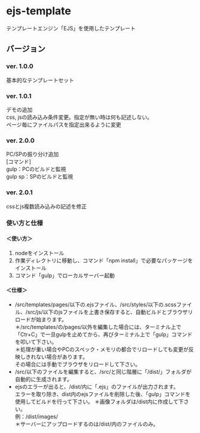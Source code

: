 # ejs-template
テンプレートエンジン「EJS」を使用したテンプレート


## バージョン

### ver. 1.0.0
基本的なテンプレートセット

### ver. 1.0.1
デモの追加  
css, jsの読み込み条件変更。指定が無い時は何も記述しない。  
ページ毎にファイルパスを指定出来るように変更

### ver. 2.0.0
PC/SPの振り分け追加  
[コマンド]  
gulp：PCのビルドと監視  
gulp sp：SPのビルドと監視  

### ver. 2.0.1
cssとjs複数読み込みの記述を修正


### 使い方と仕様


#### ＜使い方＞
  1. nodeをインストール
  2. 作業ディレクトリに移動し、コマンド「npm install」で必要なパッケージをインストール
  3. コマンド「gulp」でローカルサーバー起動

#### ＜仕様＞
  * /src/templates/pages/以下の.ejsファイル、/src/styles/以下の.scssファイル、/src/js/以下のjsファイルを上書き保存すると、自動ビルドとブラウザリロードが始まります。  
  ＊/src/templates/の/pages/以外を編集した場合には、ターミナル上で「Ctr+C」で一旦gulpを止めてから、再びターミナル上で「gulp」コマンドを叩いて下さい。  
  ＊処理が重い場合やPCのスペック・メモリの都合でリロードしても変更が反映しきれない場合があります。  
  その場合には手動でブラウザをリロードして下さい。
  * /src/以下のファイルを編集すると、/src/と同じ階層に「/dist/」フォルダが自動的に生成されます。  
  * ejsのエラーが出ると、/dist/内に「.ejs」のファイルが出力されます。  
  エラーを取り除き、dist内のejsファイルを削除した後、「gulp」コマンドを使用してビルドを行って下さい。
  ＊画像フォルダは/dist内に作成して下さい。  
  例：/dist/images/  
  ＊サーバーにアップロードするのは/dist/内のファイルのみ。
